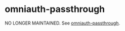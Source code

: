 # omniauth-passthrough

NO LONGER MAINTAINED. See [omniauth-passthrough](https://github.com/benmelz/omniauth-passthrough).
